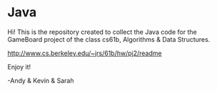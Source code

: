 Java
====

Hi! This is the repository created to collect
the Java code for the GameBoard project of the class cs61b, Algorithms & Data Structures.

http://www.cs.berkeley.edu/~jrs/61b/hw/pj2/readme

Enjoy it!

-Andy & Kevin & Sarah
